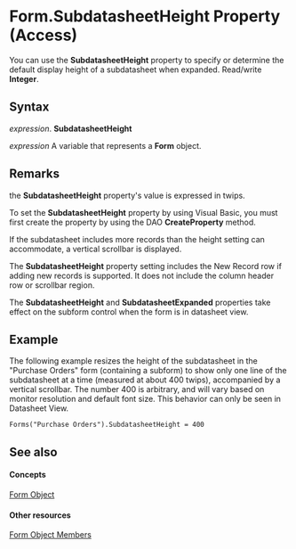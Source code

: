 
# Form.SubdatasheetHeight Property (Access)

You can use the  **SubdatasheetHeight** property to specify or determine the default display height of a subdatasheet when expanded. Read/write **Integer**.


## Syntax

 _expression_. **SubdatasheetHeight**

 _expression_ A variable that represents a **Form** object.


## Remarks

the  **SubdatasheetHeight** property's value is expressed in twips.

To set the  **SubdatasheetHeight** property by using Visual Basic, you must first create the property by using the DAO **CreateProperty** method.

If the subdatasheet includes more records than the height setting can accommodate, a vertical scrollbar is displayed.

The  **SubdatasheetHeight** property setting includes the New Record row if adding new records is supported. It does not include the column header row or scrollbar region.

The  **SubdatasheetHeight** and **SubdatasheetExpanded** properties take effect on the subform control when the form is in datasheet view.


## Example

The following example resizes the height of the subdatasheet in the "Purchase Orders" form (containing a subform) to show only one line of the subdatasheet at a time (measured at about 400 twips), accompanied by a vertical scrollbar. The number 400 is arbitrary, and will vary based on monitor resolution and default font size. This behavior can only be seen in Datasheet View.


```
Forms("Purchase Orders").SubdatasheetHeight = 400
```


## See also


#### Concepts


[Form Object](72ef9219-142b-b690-b696-3eba9a5d4522.md)
#### Other resources


[Form Object Members](e1976b58-28ca-8f76-cdf3-6732cb06ce6c.md)